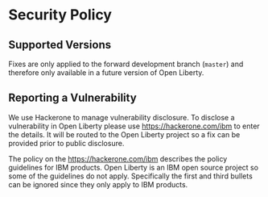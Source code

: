 # Security Policy

## Supported Versions

Fixes are only applied to the forward development branch (`master`) and therefore only available in a future version of Open Liberty.

## Reporting a Vulnerability

We use Hackerone to manage vulnerability disclosure. To disclose a vulnerability in Open Liberty please use https://hackerone.com/ibm to enter the details. It will be routed to the Open Liberty project so a fix can be provided prior to public disclosure.
 
The policy on the https://hackerone.com/ibm describes the policy guidelines for IBM products. Open Liberty is an IBM open source project so some of the guidelines do not apply. Specifically the first and third bullets can be ignored since they only apply to IBM products.
